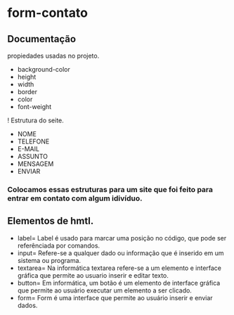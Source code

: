 # form-contato

## Documentação

propiedades usadas no projeto.

* background-color
* height
* width
* border
* color
* font-weight

! Estrutura do seite.
* NOME
* TELEFONE
* E-MAIL
* ASSUNTO
* MENSAGEM
* ENVIAR

### Colocamos essas estruturas para um site que foi feito para entrar em contato com algum idivíduo.

## Elementos de hmtl.

* label= Label é usado para marcar uma posição no código, que pode ser referênciada por comandos.
* input= Refere-se a qualquer dado ou informação que é inserido em um sistema ou programa.
* textarea= Na informática textarea refere-se a um elemento e interface gráfica que permite ao usuario inserir e editar texto.
* button= Em informática, um botão é um elemento de interface gráfica que permite ao usuário executar um elemento a ser clicado.
* form= Form é uma interface que permite ao usuário inserir e enviar dados.